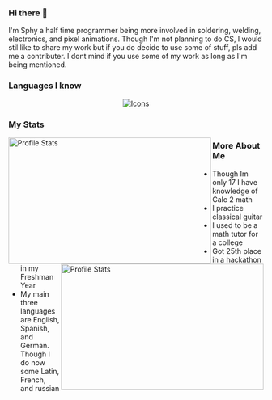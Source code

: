 ### Hi there 👋

<p> I'm Sphy a half time programmer being more involved in soldering, welding, electronics, and pixel animations. Though I'm not planning to do CS, I would stil like to share my work but if you do decide to use some of stuff, pls add me a contributer. I dont mind if you use some of my work as long as I'm being mentioned.</p>


### Languages I know
<div align="center">
  <a href="https://skillicons.dev">
  <img src="https://skillicons.dev/icons?i=java,js,html,css,cpp,py" alt="Icons"/>
  </a>
</div>

### My Stats
<div>
  <img align="left" src="https://github-readme-stats.vercel.app/api?username=Sphy35&show_icons=true&theme=nightowl" alt="Profile Stats" width=400px height=250px> <img align="right" src="https://github-readme-stats.vercel.app/api/top-langs/?username=Sphy35&layout=compact&theme=nightowl" alt="Profile Stats" width=400px height=250px>
</div>

### More About Me
<div>
  <ul>
    <li> Though Im only 17 I have knowledge of Calc 2 math </li>
    <li> I practice classical guitar </li>
    <li> I used to be a math tutor for a college </li>
    <li> Got 25th place in a hackathon in my Freshman Year </li>
    <li> My main three languages are English, Spanish, and German. Though I do now some Latin, French, and russian </li>
  </ul>
</div>
